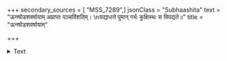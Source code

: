 +++
secondary_sources = [ "MSS_7289",]
jsonClass = "Subhaashita"
text = "ऊनषोडशवर्षायाम् अप्राप्तः पञ्चविंशतिम्।  \nयद्याधत्ते पुमान् गर्भः कुक्षिस्थः स विपद्यते॥"
title = "ऊनषोडशवर्षायाम्"

+++

<details><summary>Text</summary>

ऊनषोडशवर्षायाम् अप्राप्तः पञ्चविंशतिम्।  
यद्याधत्ते पुमान् गर्भः कुक्षिस्थः स विपद्यते॥
</details>
